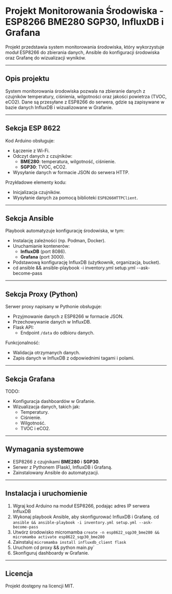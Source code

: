 # Projekt Monitorowania Środowiska - ESP8266 BME280 SGP30, InfluxDB i Grafana

Projekt przedstawia system monitorowania środowiska, który wykorzystuje moduł ESP8266 do zbierania danych, Ansible do konfiguracji środowiska oraz Grafanę do wizualizacji wyników.

---

## Opis projektu

System monitorowania środowiska pozwala na zbieranie danych z czujników temperatury, ciśnienia, wilgotności oraz jakości powietrza (TVOC, eCO2). Dane są przesyłane z ESP8266 do serwera, gdzie są zapisywane w bazie danych InfluxDB i wizualizowane w Grafanie.

---

## Sekcja ESP 8622

Kod Arduino obsługuje:
- Łączenie z Wi-Fi.
- Odczyt danych z czujników:
  - **BME280**: temperatura, wilgotność, ciśnienie.
  - **SGP30**: TVOC, eCO2.
- Wysyłanie danych w formacie JSON do serwera HTTP.

Przykładowe elementy kodu:
- Inicjalizacja czujników.
- Wysyłanie danych za pomocą biblioteki `ESP8266HTTPClient`.

---

## Sekcja Ansible

Playbook automatyzuje konfigurację środowiska, w tym:
- Instalację zależności (np. Podman, Docker).
- Uruchamianie kontenerów:
  - **InfluxDB** (port 8086).
  - **Grafana** (port 3000).
- Podstawową konfigurację InfluxDB (użytkownik, organizacja, bucket).
- cd ansible && ansible-playbook -i inventory.yml setup.yml --ask-become-pass

---

## Sekcja Proxy (Python)

Serwer proxy napisany w Pythonie obsługuje:
- Przyjmowanie danych z ESP8266 w formacie JSON.
- Przechowywanie danych w InfluxDB.
- Flask API:
  - Endpoint `/data` do odbioru danych.

Funkcjonalność:
- Walidacja otrzymanych danych.
- Zapis danych w InfluxDB z odpowiednimi tagami i polami.

---

## Sekcja Grafana

TODO:
- Konfiguracja dashboardów w Grafanie.
- Wizualizacja danych, takich jak:
  - Temperatury.
  - Ciśnienie.
  - Wilgotność.
  - TVOC i eCO2.

---

## Wymagania systemowe

- ESP8266 z czujnikami **BME280** i **SGP30**.
- Serwer z Pythonem (Flask), InfluxDB i Grafaną.
- Zainstalowany Ansible do automatyzacji.

---

## Instalacja i uruchomienie

1. Wgraj kod Arduino na moduł ESP8266, podając adres IP serwera InfluxDB
2. Wykonaj playbook Ansible, aby skonfigurować InfluxDB i Grafanę. cd `ansible && ansible-playbook -i inventory.yml setup.yml --ask-become-pass`
3. Utwórz środowisko micromamba `create -n esp8622_sqp30_bme280 && micromamba activate esp8622_sqp30_bme280`
4. Zainstaluj `micromamba install influxdb_client flask`
5. Uruchom cd proxy && python main.py`
6. Skonfiguruj dashboardy w Grafanie.

---

## Licencja

Projekt dostępny na licencji MIT.
